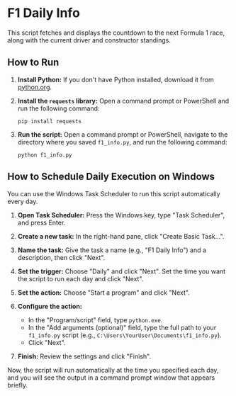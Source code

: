 # F1 Daily Info

This script fetches and displays the countdown to the next Formula 1 race, along with the current driver and constructor standings.

## How to Run

1.  **Install Python:** If you don't have Python installed, download it from [python.org](https://www.python.org/downloads/).

2.  **Install the `requests` library:** Open a command prompt or PowerShell and run the following command:
    ```
    pip install requests
    ```

3.  **Run the script:** Open a command prompt or PowerShell, navigate to the directory where you saved `f1_info.py`, and run the following command:
    ```
    python f1_info.py
    ```

## How to Schedule Daily Execution on Windows

You can use the Windows Task Scheduler to run this script automatically every day.

1.  **Open Task Scheduler:** Press the Windows key, type "Task Scheduler", and press Enter.

2.  **Create a new task:** In the right-hand pane, click "Create Basic Task...".

3.  **Name the task:** Give the task a name (e.g., "F1 Daily Info") and a description, then click "Next".

4.  **Set the trigger:** Choose "Daily" and click "Next". Set the time you want the script to run each day and click "Next".

5.  **Set the action:** Choose "Start a program" and click "Next".

6.  **Configure the action:**
    *   In the "Program/script" field, type `python.exe`.
    *   In the "Add arguments (optional)" field, type the full path to your `f1_info.py` script (e.g., `C:\Users\YourUser\Documents\f1_info.py`).
    *   Click "Next".

7.  **Finish:** Review the settings and click "Finish".

Now, the script will run automatically at the time you specified each day, and you will see the output in a command prompt window that appears briefly.

